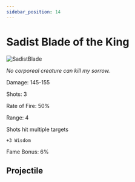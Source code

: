 ```yaml
---
sidebar_position: 14
---
```


# Sadist Blade of the King

![SadistBlade](http://i.imgur.com/psAw460.png)

<i>No corporeal creature can kill my sorrow.</i>

Damage: 145-155

Shots: 3

Rate of Fire: 50% 

Range: 4

Shots hit multiple targets

    +3 Wisdom

Fame Bonus: 6% 

## Projectile
